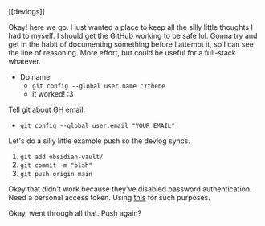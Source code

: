 [[devlogs]]

Okay! here we go. I just wanted a place to keep all the silly little thoughts I had to myself. I should get the GitHub working to be safe lol. Gonna try and get in the habit of documenting something before I attempt it, so I can see the line of reasoning. More effort, but could be useful for a full-stack whatever.

- Do name
	- `git config --global user.name "Ythene`
	- it worked! :3

Tell git about GH email:
- `git config --global user.email "YOUR_EMAIL"`

Let's do a silly little example push so the devlog syncs. 
1. `git add obsidian-vault/`
2. `git commit -m "blah"`
3. `git push origin main`

Okay that didn't work because they've disabled password authentication. Need a personal access token. Using [this](https://docs.github.com/en/authentication/keeping-your-account-and-data-secure/managing-your-personal-access-tokens#creating-a-fine-grained-personal-access-token) for such purposes. 

Okay, went through all that. Push again? 

